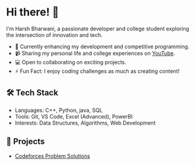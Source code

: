 # Hi there! 👋  
I'm Harsh Bharwani, a passionate developer and college student exploring the intersection of innovation and tech.

- 🌱 Currently enhancing my development and competitive programming.
- 📹 Sharing my personal life and college experiences on [YouTube](https://www.youtube.com/@Harsh_Bharwani).
- 💻 Open to collaborating on exciting projects.
- ⚡ Fun Fact: I enjoy coding challenges as much as creating content!

## 🛠️ Tech Stack
- Languages: C++, Python, java, SQL
- Tools: Git, VS Code, Excel (Advanced), PowerBI
- Interests: Data Structures, Algorithms, Web Development

## 🚀 Projects
- [Codeforces Problem Solutions]([https://github.com/Harsh-bharwani/Codeforces])
